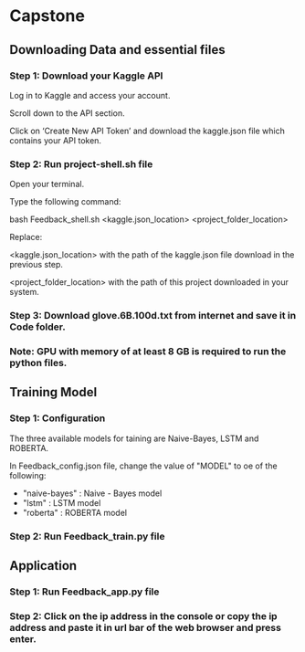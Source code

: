 # Capstone


## Downloading Data and essential files
### Step 1: Download your Kaggle API
Log in to Kaggle and access your account. 

Scroll down to the API section. 

Click on ‘Create New API Token’ and download the kaggle.json file which contains your API token.

### Step 2: Run project-shell.sh file

Open your terminal.

Type the following command:

bash Feedback_shell.sh <kaggle.json_location> <project_folder_location>

Replace:

<kaggle.json_location> with the path of the kaggle.json file download in the previous step.

<project_folder_location> with the path of this project downloaded in your system.

### Step 3: Download glove.6B.100d.txt from internet and save it in Code folder.

### Note: GPU with memory of at least 8 GB is required to run the python files. 


## Training Model
### Step 1: Configuration
The three available models for taining are Naive-Bayes, LSTM and ROBERTA.

In Feedback_config.json file, change the value of "MODEL" to oe of the following:
  - "naive-bayes" : Naive - Bayes model
  - "lstm" : LSTM model
  - "roberta" : ROBERTA model

### Step 2: Run Feedback_train.py file


## Application
### Step 1: Run Feedback_app.py file

### Step 2: Click on the ip address in the console or copy the ip address and paste it in url bar of the web browser and press enter.

